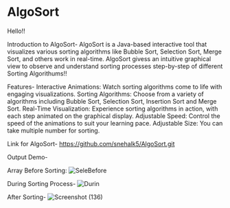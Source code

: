 # AlgoSort
Hello!!

Introduction to AlgoSort-
AlgoSort is a Java-based interactive tool that visualizes various sorting algorithms like Bubble Sort, Selection Sort, Merge Sort, and others work in real-time. AlgoSort givess an intuitive graphical view to observe and understand sorting processes step-by-step of different Sorting Algorithums!!

Features-
Interactive Animations: Watch sorting algorithms come to life with engaging visualizations.
Sorting Algorithms: Choose from a variety of algorithms including Bubble Sort, Selection Sort, Insertion Sort and Merge Sort.
Real-Time Visualization: Experience sorting algorithms in action, with each step animated on the graphical display.
Adjustable Speed: Control the speed of the animations to suit your learning pace.
Adjustable Size: You can take multiple number for sorting.

Link for AlgoSort-
https://github.com/snehalk5/AlgoSort.git


Output Demo-

Array Before Sorting:
![SeleBefore](https://github.com/user-attachments/assets/2ad6f99e-3c46-4940-b23c-c6dca435c2e3)

During Sorting Process-
![Durin](https://github.com/user-attachments/assets/c70d1786-597c-4929-929f-5f8bac03ae25)

After Sorting-
![Screenshot (136)](https://github.com/user-attachments/assets/12dac7b1-260f-4c26-a30c-4ba364a88f0b)



